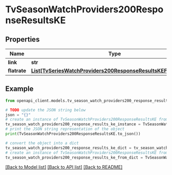 # TvSeasonWatchProviders200ResponseResultsKE


## Properties

Name | Type | Description | Notes
------------ | ------------- | ------------- | -------------
**link** | **str** |  | [optional] 
**flatrate** | [**List[TvSeriesWatchProviders200ResponseResultsKEFlatrateInner]**](TvSeriesWatchProviders200ResponseResultsKEFlatrateInner.md) |  | [optional] 

## Example

```python
from openapi_client.models.tv_season_watch_providers200_response_results_ke import TvSeasonWatchProviders200ResponseResultsKE

# TODO update the JSON string below
json = "{}"
# create an instance of TvSeasonWatchProviders200ResponseResultsKE from a JSON string
tv_season_watch_providers200_response_results_ke_instance = TvSeasonWatchProviders200ResponseResultsKE.from_json(json)
# print the JSON string representation of the object
print(TvSeasonWatchProviders200ResponseResultsKE.to_json())

# convert the object into a dict
tv_season_watch_providers200_response_results_ke_dict = tv_season_watch_providers200_response_results_ke_instance.to_dict()
# create an instance of TvSeasonWatchProviders200ResponseResultsKE from a dict
tv_season_watch_providers200_response_results_ke_from_dict = TvSeasonWatchProviders200ResponseResultsKE.from_dict(tv_season_watch_providers200_response_results_ke_dict)
```
[[Back to Model list]](../README.md#documentation-for-models) [[Back to API list]](../README.md#documentation-for-api-endpoints) [[Back to README]](../README.md)


